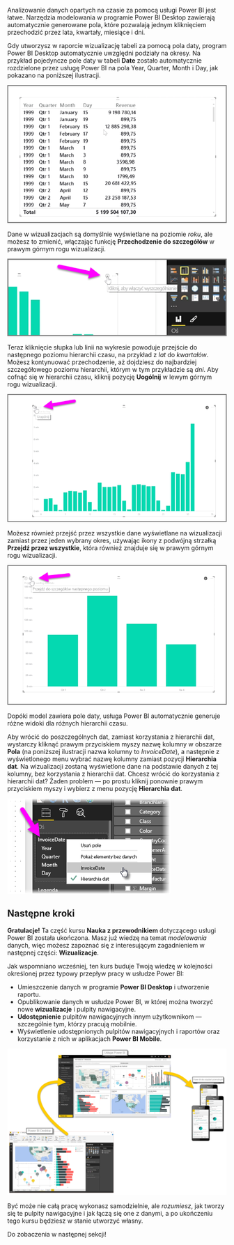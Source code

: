 Analizowanie danych opartych na czasie za pomocą usługi Power BI jest łatwe. Narzędzia modelowania w programie Power BI Desktop zawierają automatycznie generowane pola, które pozwalają jednym kliknięciem przechodzić przez lata, kwartały, miesiące i dni.  

Gdy utworzysz w raporcie wizualizację tabeli za pomocą pola daty, program Power BI Desktop automatycznie uwzględni podziały na okresy. Na przykład pojedyncze pole daty w tabeli **Date** zostało automatycznie rozdzielone przez usługę Power BI na pola Year, Quarter, Month i Day, jak pokazano na poniższej ilustracji.

![](media/2-6a-explore-time-based-data/2-6a_1.png)

Dane w wizualizacjach są domyślnie wyświetlane na poziomie *roku*, ale możesz to zmienić, włączając funkcję **Przechodzenie do szczegółów** w prawym górnym rogu wizualizacji.

![](media/2-6a-explore-time-based-data/2-6a_2.png)

Teraz kliknięcie słupka lub linii na wykresie powoduje przejście do następnego poziomu hierarchii czasu, na przykład z *lat* do *kwartałów*. Możesz kontynuować przechodzenie, aż dojdziesz do najbardziej szczegółowego poziomu hierarchii, którym w tym przykładzie są *dni*. Aby cofnąć się w hierarchii czasu, kliknij pozycję **Uogólnij** w lewym górnym rogu wizualizacji.

![](media/2-6a-explore-time-based-data/2-6a_3.png)

Możesz również przejść przez wszystkie dane wyświetlane na wizualizacji zamiast przez jeden wybrany okres, używając ikony z podwójną strzałką **Przejdź przez wszystkie**, która również znajduje się w prawym górnym rogu wizualizacji.

![](media/2-6a-explore-time-based-data/2-6a_4.png)

Dopóki model zawiera pole daty, usługa Power BI automatycznie generuje różne widoki dla różnych hierarchii czasu.

Aby wrócić do poszczególnych dat, zamiast korzystania z hierarchii dat, wystarczy kliknąć prawym przyciskiem myszy nazwę kolumny w obszarze **Pola** (na poniższej ilustracji nazwa kolumny to *InvoiceDate*), a następnie z wyświetlonego menu wybrać nazwę kolumny zamiast pozycji **Hierarchia dat**. Na wizualizacji zostaną wyświetlone dane na podstawie danych z tej kolumny, bez korzystania z hierarchii dat. Chcesz wrócić do korzystania z hierarchii dat? Żaden problem — po prostu kliknij ponownie prawym przyciskiem myszy i wybierz z menu pozycję **Hierarchia dat**.

![](media/2-6a-explore-time-based-data/2-6a_5.png)

## <a name="next-steps"></a>Następne kroki
**Gratulacje!** Ta część kursu **Nauka z przewodnikiem** dotyczącego usługi Power BI została ukończona. Masz już wiedzę na temat *modelowania* danych, więc możesz zapoznać się z interesującym zagadnieniem w następnej części: **Wizualizacje**.

Jak wspomniano wcześniej, ten kurs buduje Twoją wiedzę w kolejności określonej przez typowy przepływ pracy w usłudze Power BI:

* Umieszczenie danych w programie **Power BI Desktop** i utworzenie raportu.
* Opublikowanie danych w usłudze Power BI, w której można tworzyć nowe **wizualizacje** i pulpity nawigacyjne.
* **Udostępnienie** pulpitów nawigacyjnych innym użytkownikom — szczególnie tym, którzy pracują mobilnie.
* Wyświetlenie udostępnionych pulpitów nawigacyjnych i raportów oraz korzystanie z nich w aplikacjach **Power BI Mobile**.

![](media/2-6a-explore-time-based-data/c0a1_1.png)

Być może nie całą pracę wykonasz samodzielnie, ale *rozumiesz*, jak tworzy się te pulpity nawigacyjne i jak łączą się one z danymi, a po ukończeniu tego kursu będziesz w stanie utworzyć własny.

Do zobaczenia w następnej sekcji!

